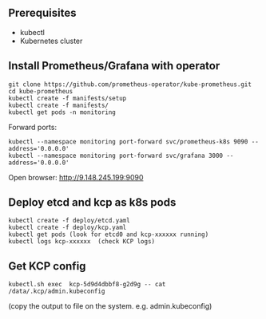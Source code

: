 ## Prerequisites
- kubectl  
- Kubernetes cluster  

## Install Prometheus/Grafana with operator
```shell
git clone https://github.com/prometheus-operator/kube-prometheus.git
cd kube-prometheus
kubectl create -f manifests/setup
kubectl create -f manifests/
kubectl get pods -n monitoring
```
Forward ports:  
```shell
kubectl --namespace monitoring port-forward svc/prometheus-k8s 9090 --address='0.0.0.0'
kubectl --namespace monitoring port-forward svc/grafana 3000 --address='0.0.0.0'
```
Open browser:  http://9.148.245.199:9090

## Deploy etcd and kcp as k8s pods
```shell
kubectl create -f deploy/etcd.yaml
kubectl create -f deploy/kcp.yaml
kubectl get pods (look for etcd0 and kcp-xxxxxx running)
kubectl logs kcp-xxxxxx  (check KCP logs)
```

## Get KCP config
```shell
kubectl.sh exec  kcp-5d9d4dbbf8-g2d9g -- cat /data/.kcp/admin.kubeconfig
```
(copy the output to file on the system. e.g. admin.kubeconfig)
